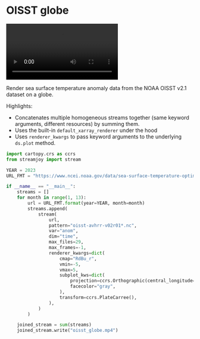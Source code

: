 # OISST globe


<video controls="true" allowfullscreen="true">
<source src="https://github.com/ahuang11/streamjoy/assets/15331990/a76d2f16-bea9-4168-9ba6-63dbc7967ae2" type="video/mp4">
</video>

Render sea surface temperature anomaly data from the NOAA OISST v2.1 dataset on a globe.

Highlights:

- Concatenates multiple homogeneous streams together (same keyword arguments, different resources) by summing them.
- Uses the built-in `default_xarray_renderer` under the hood
- Uses `renderer_kwargs` to pass keyword arguments to the underlying `ds.plot` method.

```python hl_lines="19 32"
import cartopy.crs as ccrs
from streamjoy import stream

YEAR = 2023
URL_FMT = "https://www.ncei.noaa.gov/data/sea-surface-temperature-optimum-interpolation/v2.1/access/avhrr/{year}{month:02}/"

if __name__ == "__main__":
    streams = []
    for month in range(1, 13):
        url = URL_FMT.format(year=YEAR, month=month)
        streams.append(
            stream(
                url,
                pattern="oisst-avhrr-v02r01*.nc",
                var="anom",
                dim="time",
                max_files=29,
                max_frames=-1,
                renderer_kwargs=dict(
                    cmap="RdBu_r",
                    vmin=-5,
                    vmax=5,
                    subplot_kws=dict(
                        projection=ccrs.Orthographic(central_longitude=-150),
                        facecolor="gray",
                    ),
                    transform=ccrs.PlateCarree(),
                ),
            )
        )

    joined_stream = sum(streams)
    joined_stream.write("oisst_globe.mp4")
```